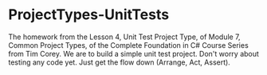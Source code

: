 # ProjectTypes-UnitTests
The homework from the Lesson 4, Unit Test Project Type, of Module 7, Common Project Types, of the Complete Foundation in C# Course Series from Tim Corey. We are to build a simple unit test project. Don't worry about testing any code yet. Just get the flow down (Arrange, Act, Assert).
